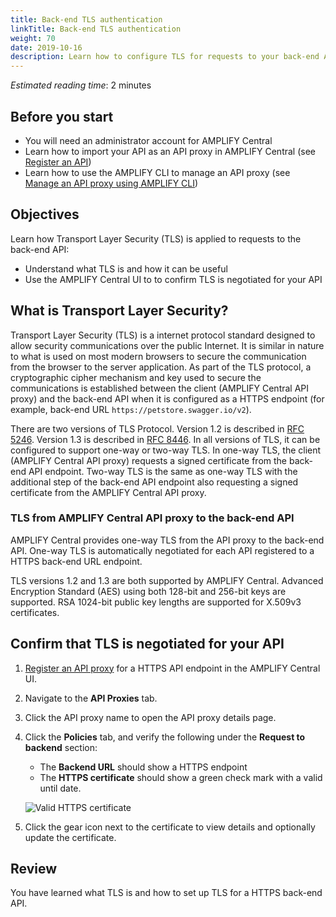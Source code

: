 ```yaml
---
title: Back-end TLS authentication
linkTitle: Back-end TLS authentication
weight: 70
date: 2019-10-16
description: Learn how to configure TLS for requests to your back-end API.
---
```


*Estimated reading time*: 2 minutes

## Before you start

* You will need an administrator account for AMPLIFY Central
* Learn how to import your API as an API proxy in AMPLIFY Central (see [Register an API](/docs/central/quickstart/#register-an-api))
* Learn how to use the AMPLIFY CLI to manage an API proxy (see [Manage an API proxy using AMPLIFY CLI](/docs/central/cli_proxy_flow))

## Objectives

Learn how Transport Layer Security (TLS) is applied to requests to the back-end API:

* Understand what TLS is and how it can be useful
* Use the AMPLIFY Central UI to to confirm TLS is negotiated for your API

## What is Transport Layer Security?

Transport Layer Security (TLS) is a internet protocol standard designed to allow security communications over the public Internet. It is similar in nature to what is used on most modern browsers to secure the communication from the browser to the server application. As part of the TLS protocol, a cryptographic cipher mechanism and key used to secure the communications is established between the client (AMPLIFY Central API proxy) and the back-end API when it is configured as a HTTPS endpoint (for example, back-end URL `https://petstore.swagger.io/v2`).  

There are two versions of TLS Protocol. Version 1.2 is described in [RFC 5246](https://tools.ietf.org/html/rfc5246). Version 1.3 is described in [RFC 8446](https://tools.ietf.org/html/rfc8446). In all versions of TLS, it can be configured to support one-way or two-way TLS.  In one-way TLS, the client (AMPLIFY Central API proxy) requests a signed certificate from the back-end API endpoint. Two-way TLS is the same as one-way TLS with the additional step of the back-end API endpoint also requesting a signed certificate from the AMPLIFY Central API proxy.

### TLS from AMPLIFY Central API proxy to the back-end API

AMPLIFY Central provides one-way TLS from the API proxy to the back-end API. One-way TLS is automatically negotiated for each API registered to a HTTPS back-end URL endpoint.

TLS versions 1.2 and 1.3 are both supported by AMPLIFY Central. Advanced Encryption Standard (AES) using both 128-bit and 256-bit keys are supported. RSA 1024-bit public key lengths are supported for X.509v3 certificates.

## Confirm that TLS is negotiated for your API

1. [Register an API proxy](/docs/central/quickstart/#register-an-api) for a HTTPS API endpoint in the AMPLIFY Central UI.
2. Navigate to the **API Proxies** tab.
3. Click the API proxy name to open the API proxy details page.
4. Click the **Policies** tab, and verify the following under the **Request to backend** section:
    * The **Backend URL** should show a HTTPS endpoint
    * The **HTTPS certificate** should show a green check mark with a valid until date.

    ![Valid HTTPS certificate](/Images/central/TLS_example.png)
5. Click the gear icon next to the certificate to view details and optionally update the certificate.

## Review

You have learned what TLS is and how to set up TLS for a HTTPS back-end API.
